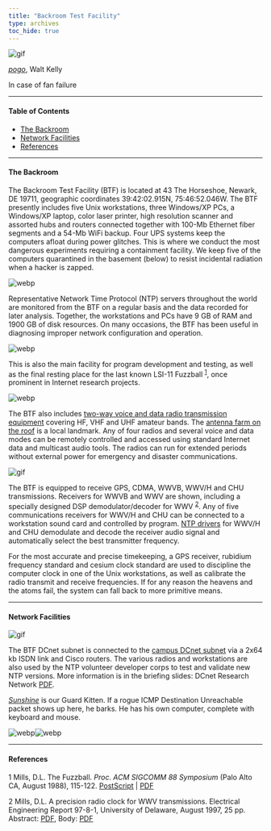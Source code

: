 ```yaml
---
title: "Backroom Test Facility"
type: archives
toc_hide: true
---
```


![gif](/documentation/pic/beaver.gif)

[_pogo_](/reflib/pictures/), Walt Kelly

In case of fan failure

* * *

#### Table of Contents

*  [The Backroom](/reflib/backroom/#the-backroom)
*  [Network Facilities](/reflib/backroom/#network-facilities)
*  [References](/reflib/backroom/#references)

* * *

#### The Backroom

The Backroom Test Facility (BTF) is located at 43 The Horseshoe, Newark, DE 19711, geographic coordinates 39:42:02.915N, 75:46:52.046W. The BTF presently includes five Unix workstations, three Windows/XP PCs, a Windows/XP laptop, color laser printer, high resolution scanner and assorted hubs and routers connected together with 100-Mb Ethernet fiber segments and a 54-Mb WiFi backup. Four UPS systems keep the computers afloat during power glitches. This is where we conduct the most dangerous experiments requiring a containment facility. We keep five of the computers quarantined in the basement (below) to resist incidental radiation when a hacker is zapped.

![webp](/documentation/pic/basement.webp)

Representative Network Time Protocol (NTP) servers throughout the world are monitored from the BTF on a regular basis and the data recorded for later analysis. Together, the workstations and PCs have 9 GB of RAM and 1900 GB of disk resources. On many occasions, the BTF has been useful in diagnosing improper network configuration and operation.

![webp](/documentation/pic/fuzzballb.webp)

This is also the main facility for program development and testing, as well as the final resting place for the last known LSI-11 Fuzzball <sup>[1](#myfootnote1)</sup>, once prominent in Internet research projects.

![webp](/documentation/pic/w3hcf4.webp) 

The BTF also includes [two-way voice and data radio transmission equipment](/documentation/pic/w3hcf3.webp) covering HF, VHF and UHF amateur bands. The [antenna farm on the roof](/documentation/pic/43_front.webp) is a local landmark. Any of four radios and several voice and data modes can be remotely controlled and accessed using standard Internet data and multicast audio tools. The radios can run for extended periods without external power for emergency and disaster communications.

![gif](/documentation/pic/stack.gif)

The BTF is equipped to receive GPS, CDMA, WWVB, WWV/H and CHU transmissions. Receivers for WWVB and WWV are shown, including a specially designed DSP demodulator/decoder for WWV <sup>[2](#myfootnote2)</sup>. Any of five communications receivers for WWV/H and CHU can be connected to a workstation sound card and controlled by program. [NTP drivers](/documentation/4.2.8-series/audio/) for WWV/H and CHU demodulate and decode the receiver audio signal and automatically select the best transmitter frequency.

For the most accurate and precise timekeeping, a GPS receiver, rubidium frequency standard and cesium clock standard are used to discipline the computer clock in one of the Unix workstations, as well as calibrate the radio transmit and receive frequencies. If for any reason the heavens and the atoms fail, the system can fall back to more primitive means.

[//]: <> (DL July/2021: remove reference to /wav/bbc.wav)

* * *

#### Network Facilities

![gif](/documentation/pic/backroom.gif)

The BTF DCnet subnet is connected to the [campus DCnet subnet](/reflib/dcnet/) via a 2x64 kb ISDN link and Cisco routers. The various radios and workstations are also used by the NTP volunteer developer corps to test and validate new NTP versions. More information is in the briefing slides: DCnet Research Network [PDF](/reflib/brief/dcnet/dcnet.pdf).

[_Sunshine_](/reflib/fam/) is our Guard Kitten. If a rogue ICMP Destination Unreachable packet shows up here, he barks. He has his own computer, complete with keyboard and mouse.

![webp](/documentation/pic/yellow3.webp)![webp](/documentation/pic/mouse.webp)

* * *

#### References

<a name="myfootnote1">1</a>  Mills, D.L. The Fuzzball. _Proc. ACM SIGCOMM 88 Symposium_ (Palo Alto CA, August 1988), 115-122\. [PostScript](/reflib/papers/fuzz.ps) | [PDF](/reflib/papers/fuzz.pdf)

<a name="myfootnote2">2</a>  Mills, D.L. A precision radio clock for WWV transmissions. Electrical Engineering Report 97-8-1, University of Delaware, August 1997, 25 pp. Abstract: [PDF](/reflib/reports/wwv/wwva.pdf), Body: [PDF](/reflib/reports/wwv/wwvb.pdf)